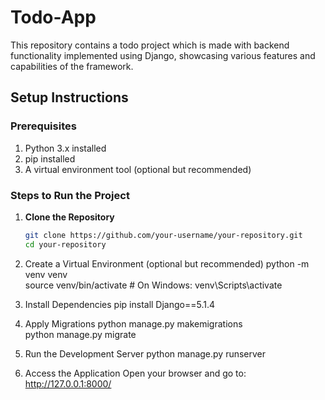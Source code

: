 # Todo-App
This repository contains a todo project which is made  with backend functionality implemented using Django, showcasing various features and capabilities of the framework.

## Setup Instructions  ##

### Prerequisites  
1. Python 3.x installed  
2. pip installed  
3. A virtual environment tool (optional but recommended)  

### Steps to Run the Project  

1. **Clone the Repository**  
   ```bash
   git clone https://github.com/your-username/your-repository.git  
   cd your-repository
2. Create a Virtual Environment (optional but recommended)
   python -m venv venv  
   source venv/bin/activate  # On Windows: venv\Scripts\activate

3. Install Dependencies
   pip install Django==5.1.4
   
4. Apply Migrations
   python manage.py makemigrations  
   python manage.py migrate

5. Run the Development Server
   python manage.py runserver  

6. Access the Application
   Open your browser and go to: http://127.0.0.1:8000/





